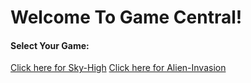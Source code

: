 
<html>
  <heading>
    <h1>Welcome To Game Central!</h1>
  </heading>
    
  
  <heading>
  <h4>Select Your Game:</h4>
  </heading>
  <heading>
  <a href="https://sosdeveloper3.github.io/SOSDeveloper3-SkyHigh.Github.io/">Click here for Sky-High</a>
  </heading>
  <heading>
  <a href="https://sosdeveloper3.github.io/SOSDeveloper3-Alien-invasion.Github.io/">Click here for Alien-Invasion</a>
  </heading>
  </html>
  
 
